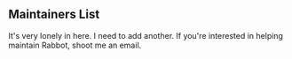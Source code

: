 ## Maintainers List

It's very lonely in here. I need to add another. If you're interested in helping maintain Rabbot, shoot me an email.
